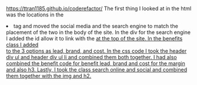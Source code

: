 https://ttran1185.github.io/coderefactor/
The first thing I looked at in the html was the locations in the <li> tag and moved the social media and the search engine to match the placement of the two in the body of the site.  In the div for the search engine I added the id allow it to link with the <a href> at the top of the site.  In the benefits class I added <div id> to the 3 options as lead, brand, and cost.  In the css code I took the header div ul and header div ul li and combined them both together.  I had also combined the benefit code for benefit lead, brand and cost for the margin and also h3.  Lastly,  I took the class search online and social and combined them together with the img and h2.
